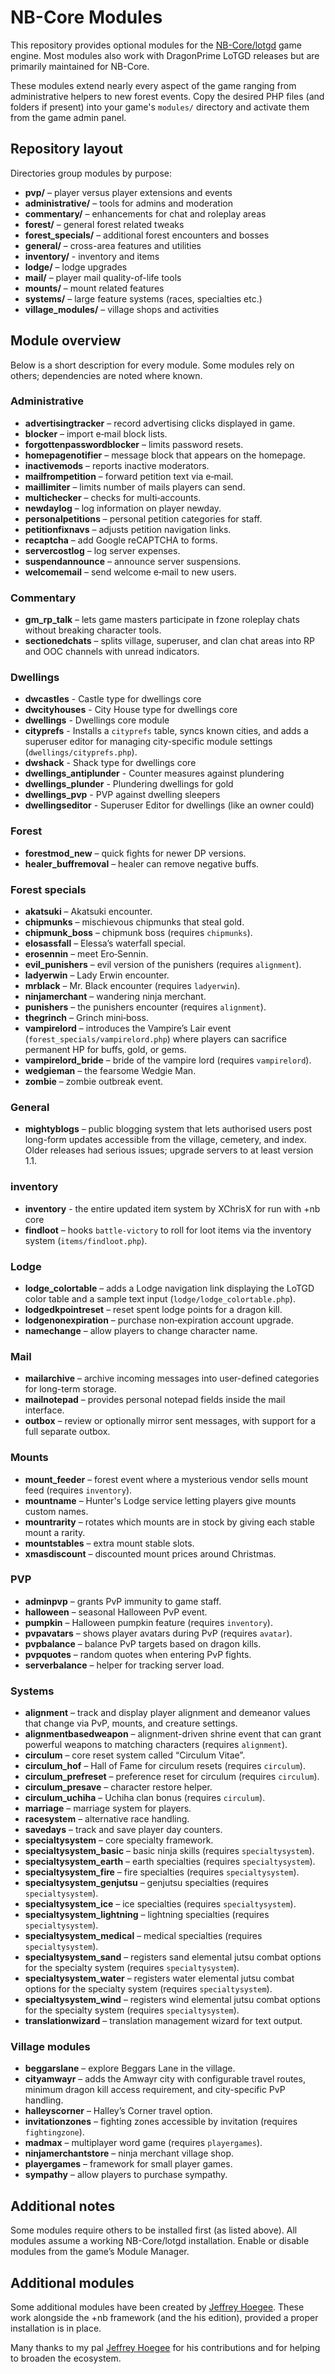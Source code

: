 # NB-Core Modules

This repository provides optional modules for the [NB-Core/lotgd](https://github.com/NB-Core/lotgd) game engine. Most modules also work with DragonPrime LoTGD releases but are primarily maintained for NB-Core.

These modules extend nearly every aspect of the game ranging from administrative helpers to new forest events. Copy the desired PHP files (and folders if present) into your game's `modules/` directory and activate them from the game admin panel.

## Repository layout

Directories group modules by purpose:

- **pvp/** – player versus player extensions and events
- **administrative/** – tools for admins and moderation
- **commentary/** – enhancements for chat and roleplay areas
- **forest/** – general forest related tweaks
- **forest_specials/** – additional forest encounters and bosses
- **general/** – cross-area features and utilities
- **inventory/** - inventory and items
- **lodge/** – lodge upgrades
- **mail/** – player mail quality-of-life tools
- **mounts/** – mount related features
- **systems/** – large feature systems (races, specialties etc.)
- **village_modules/** – village shops and activities

## Module overview

Below is a short description for every module. Some modules rely on others; dependencies are noted where known.

### Administrative
- **advertisingtracker** – record advertising clicks displayed in game.
- **blocker** – import e‑mail block lists.
- **forgottenpasswordblocker** – limits password resets.
- **homepagenotifier** – message block that appears on the homepage.
- **inactivemods** – reports inactive moderators.
- **mailfrompetition** – forward petition text via e‑mail.
- **maillimiter** – limits number of mails players can send.
- **multichecker** – checks for multi‐accounts.
- **newdaylog** – log information on player newday.
- **personalpetitions** – personal petition categories for staff.
- **petitionfixnavs** – adjusts petition navigation links.
- **recaptcha** – add Google reCAPTCHA to forms.
- **servercostlog** – log server expenses.
- **suspendannounce** – announce server suspensions.
- **welcomemail** – send welcome e‑mail to new users.

### Commentary
- **gm_rp_talk** – lets game masters participate in fzone roleplay chats without breaking character tools.
- **sectionedchats** – splits village, superuser, and clan chat areas into RP and OOC channels with unread indicators.

### Dwellings
- **dwcastles** - Castle type for dwellings core
- **dwcityhouses** - City House type for dwellings core
- **dwellings** - Dwellings core module
- **cityprefs** - Installs a `cityprefs` table, syncs known cities, and adds a superuser editor for managing city-specific module settings (`dwellings/cityprefs.php`).
- **dwshack** - Shack type for dwellings core
- **dwellings_antiplunder** - Counter measures against plundering
- **dwellings_plunder** - Plundering dwellings for gold
- **dwellings_pvp** - PVP against dwelling sleepers
- **dwellingseditor** - Superuser Editor for dwellings (like an owner could)

### Forest
- **forestmod_new** – quick fights for newer DP versions.
- **healer_buffremoval** – healer can remove negative buffs.

### Forest specials
- **akatsuki** – Akatsuki encounter.
- **chipmunks** – mischievous chipmunks that steal gold.
- **chipmunk_boss** – chipmunk boss (requires `chipmunks`).
- **elosassfall** – Elessa’s waterfall special.
- **erosennin** – meet Ero‑Sennin.
- **evil_punishers** – evil version of the punishers (requires `alignment`).
- **ladyerwin** – Lady Erwin encounter.
- **mrblack** – Mr. Black encounter (requires `ladyerwin`).
- **ninjamerchant** – wandering ninja merchant.
- **punishers** – the punishers encounter (requires `alignment`).
- **thegrinch** – Grinch mini‑boss.
- **vampirelord** – introduces the Vampire’s Lair event (`forest_specials/vampirelord.php`) where players can sacrifice permanent HP for buffs, gold, or gems.
- **vampirelord_bride** – bride of the vampire lord (requires `vampirelord`).
- **wedgieman** – the fearsome Wedgie Man.
- **zombie** – zombie outbreak event.

### General
- **mightyblogs** – public blogging system that lets authorised users post long-form updates accessible from the village, cemetery, and index. Older releases had serious issues; upgrade servers to at least version 1.1.

### inventory
- **inventory** - the entire updated item system by XChrisX for run with +nb core
- **findloot** – hooks `battle-victory` to roll for loot items via the inventory system (`items/findloot.php`).

### Lodge
- **lodge_colortable** – adds a Lodge navigation link displaying the LoTGD color table and a sample text input (`lodge/lodge_colortable.php`).
- **lodgedkpointreset** – reset spent lodge points for a dragon kill.
- **lodgenonexpiration** – purchase non‑expiration account upgrade.
- **namechange** – allow players to change character name.

### Mail
- **mailarchive** – archive incoming messages into user-defined categories for long-term storage.
- **mailnotepad** – provides personal notepad fields inside the mail interface.
- **outbox** – review or optionally mirror sent messages, with support for a full separate outbox.

### Mounts
- **mount_feeder** – forest event where a mysterious vendor sells mount feed (requires `inventory`).
- **mountname** – Hunter's Lodge service letting players give mounts custom names.
- **mountrarity** – rotates which mounts are in stock by giving each stable mount a rarity.
- **mountstables** – extra mount stable slots.
- **xmasdiscount** – discounted mount prices around Christmas.

### PVP
- **adminpvp** – grants PvP immunity to game staff.
- **halloween** – seasonal Halloween PvP event.
- **pumpkin** – Halloween pumpkin feature (requires `inventory`).
- **pvpavatars** – shows player avatars during PvP (requires `avatar`).
- **pvpbalance** – balance PvP targets based on dragon kills.
- **pvpquotes** – random quotes when entering PvP fights.
- **serverbalance** – helper for tracking server load.

### Systems
- **alignment** – track and display player alignment and demeanor values that change via PvP, mounts, and creature settings.
- **alignmentbasedweapon** – alignment-driven shrine event that can grant powerful weapons to matching characters (requires `alignment`).
- **circulum** – core reset system called “Circulum Vitae”.
- **circulum_hof** – Hall of Fame for circulum resets (requires `circulum`).
- **circulum_prefreset** – preference reset for circulum (requires `circulum`).
- **circulum_presave** – character restore helper.
- **circulum_uchiha** – Uchiha clan bonus (requires `circulum`).
- **marriage** – marriage system for players.
- **racesystem** – alternative race handling.
- **savedays** – track and save player day counters.
- **specialtysystem** – core specialty framework.
- **specialtysystem_basic** – basic ninja skills (requires `specialtysystem`).
- **specialtysystem_earth** – earth specialties (requires `specialtysystem`).
- **specialtysystem_fire** – fire specialties (requires `specialtysystem`).
- **specialtysystem_genjutsu** – genjutsu specialties (requires `specialtysystem`).
- **specialtysystem_ice** – ice specialties (requires `specialtysystem`).
- **specialtysystem_lightning** – lightning specialties (requires `specialtysystem`).
- **specialtysystem_medical** – medical specialties (requires `specialtysystem`).
- **specialtysystem_sand** – registers sand elemental jutsu combat options for the specialty system (requires `specialtysystem`).
- **specialtysystem_water** – registers water elemental jutsu combat options for the specialty system (requires `specialtysystem`).
- **specialtysystem_wind** – registers wind elemental jutsu combat options for the specialty system (requires `specialtysystem`).
- **translationwizard** – translation management wizard for text output.

### Village modules
- **beggarslane** – explore Beggars Lane in the village.
- **cityamwayr** – adds the Amwayr city with configurable travel routes, minimum dragon kill access requirement, and city-specific PvP handling.
- **halleyscorner** – Halley’s Corner travel option.
- **invitationzones** – fighting zones accessible by invitation (requires `fightingzone`).
- **madmax** – multiplayer word game (requires `playergames`).
- **ninjamerchantstore** – ninja merchant village shop.
- **playergames** – framework for small player games.
- **sympathy** – allow players to purchase sympathy.

## Additional notes

Some modules require others to be installed first (as listed above). All modules assume a working NB-Core/lotgd installation. Enable or disable modules from the game’s Module Manager.

## Additional modules

Some additional modules have been created by [Jeffrey Hoegee](https://github.com/Avanae/lotgd-modules/tree/main).
These work alongside the +nb framework (and the his edition), provided a proper installation is in place.

Many thanks to my pal [Jeffrey Hoegee](https://github.com/Avanae/lotgd-modules/tree/main) for his contributions and for helping to broaden the ecosystem.
